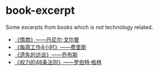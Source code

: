 # book-excerpt
Some excerpts from books which is not technology related.

+ [《情商》——丹尼尔·戈尔曼](https://github.com/thzt/book-excerpt/issues/1)
+ [《每周工作4小时》——费里斯](https://github.com/thzt/book-excerpt/issues/2)
+ [《遗失的访谈》——乔布斯](https://github.com/thzt/book-excerpt/issues/3)
+ [《权力的48条法则》——罗伯特·格林](https://github.com/thzt/book-excerpt/issues/4)
